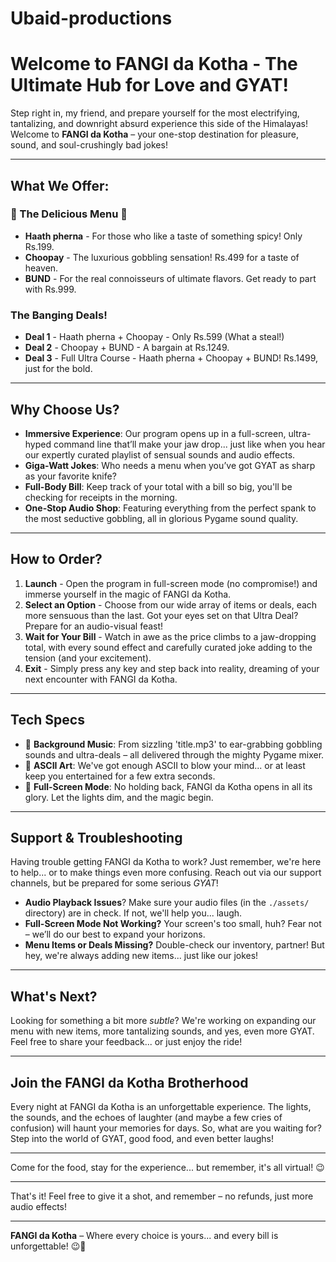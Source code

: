 # Ubaid-productions

# Welcome to FANGI da Kotha - The Ultimate Hub for Love and GYAT!

Step right in, my friend, and prepare yourself for the most electrifying, tantalizing, and downright absurd experience this side of the Himalayas! Welcome to **FANGI da Kotha** – your one-stop destination for pleasure, sound, and soul-crushingly bad jokes!

---

## What We Offer:

### 🍑 The Delicious Menu 🍑  
- **Haath pherna** - For those who like a taste of something spicy! Only Rs.199.  
- **Choopay** - The luxurious gobbling sensation! Rs.499 for a taste of heaven.  
- **BUND** - For the real connoisseurs of ultimate flavors. Get ready to part with Rs.999.  

### The Banging Deals!  
- **Deal 1** - Haath pherna + Choopay - Only Rs.599 (What a steal!)  
- **Deal 2** - Choopay + BUND - A bargain at Rs.1249.  
- **Deal 3** - Full Ultra Course - Haath pherna + Choopay + BUND! Rs.1499, just for the bold.  

---

## Why Choose Us?
- **Immersive Experience**: Our program opens up in a full-screen, ultra-hyped command line that’ll make your jaw drop... just like when you hear our expertly curated playlist of sensual sounds and audio effects.
- **Giga-Watt Jokes**: Who needs a menu when you’ve got GYAT as sharp as your favorite knife?
- **Full-Body Bill**: Keep track of your total with a bill so big, you'll be checking for receipts in the morning.
- **One-Stop Audio Shop**: Featuring everything from the perfect spank to the most seductive gobbling, all in glorious Pygame sound quality.

---

## How to Order?
1. **Launch** - Open the program in full-screen mode (no compromise!) and immerse yourself in the magic of FANGI da Kotha.
2. **Select an Option** - Choose from our wide array of items or deals, each more sensuous than the last. Got your eyes set on that Ultra Deal? Prepare for an audio-visual feast!
3. **Wait for Your Bill** - Watch in awe as the price climbs to a jaw-dropping total, with every sound effect and carefully curated joke adding to the tension (and your excitement).
4. **Exit** - Simply press any key and step back into reality, dreaming of your next encounter with FANGI da Kotha.

---

## Tech Specs
- 🎵 **Background Music**: From sizzling 'title.mp3' to ear-grabbing gobbling sounds and ultra-deals – all delivered through the mighty Pygame mixer.
- 🎨 **ASCII Art**: We've got enough ASCII to blow your mind... or at least keep you entertained for a few extra seconds.
- 🧙 **Full-Screen Mode**: No holding back, FANGI da Kotha opens in all its glory. Let the lights dim, and the magic begin.

---

## Support & Troubleshooting
Having trouble getting FANGI da Kotha to work? Just remember, we're here to help... or to make things even more confusing. Reach out via our support channels, but be prepared for some serious *GYAT*!

- **Audio Playback Issues**? Make sure your audio files (in the `./assets/` directory) are in check. If not, we'll help you... laugh.
- **Full-Screen Mode Not Working?** Your screen's too small, huh? Fear not – we’ll do our best to expand your horizons.
- **Menu Items or Deals Missing?** Double-check our inventory, partner! But hey, we're always adding new items... just like our jokes!

---

## What's Next?
Looking for something a bit more *subtle*? We're working on expanding our menu with new items, more tantalizing sounds, and yes, even more GYAT. Feel free to share your feedback... or just enjoy the ride!

---

## Join the FANGI da Kotha Brotherhood
Every night at FANGI da Kotha is an unforgettable experience. The lights, the sounds, and the echoes of laughter (and maybe a few cries of confusion) will haunt your memories for days. So, what are you waiting for? Step into the world of GYAT, good food, and even better laughs!

---

Come for the food, stay for the experience... but remember, it's all virtual! 😉

---

That's it! Feel free to give it a shot, and remember – no refunds, just more audio effects!

---

**FANGI da Kotha** – Where every choice is yours... and every bill is unforgettable! 😉🍑

